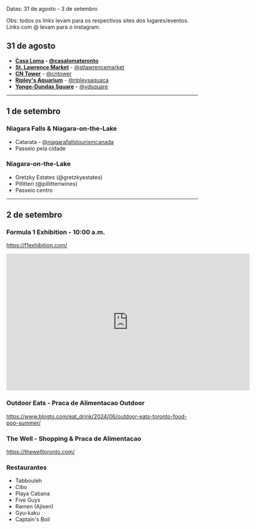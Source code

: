 Datas: 31 de agosto - 3 de setembro

Obs: todos os links levam para os respectivos sites dos lugares/eventos. Links com @ levam para o instagram.
## 31 de agosto

- **[Casa Loma](https://casaloma.ca/) - [@casalomatoronto](https://www.instagram.com/casalomatoronto?utm_source=ig_web_button_share_sheet&igsh=ZDNlZDc0MzIxNw==)**
- **[St. Lawrence Market](https://www.stlawrencemarket.com/)** - [@stlawrencemarket](https://www.instagram.com/stlawrencemarket?utm_source=ig_web_button_share_sheet&igsh=ZDNlZDc0MzIxNw==)
- **[CN Tower](https://www.cntower.ca/)** - [@cntower](https://www.instagram.com/cntower?utm_source=ig_web_button_share_sheet&igsh=ZDNlZDc0MzIxNw==)
- **[Ripley's Aquarium](https://www.ripleys.com/attractions/ripleys-aquarium-of-canada)** - [@ripleysaquaca](https://www.instagram.com/ripleysaquaca?utm_source=ig_web_button_share_sheet&igsh=ZDNlZDc0MzIxNw==)
- **[Yonge-Dundas Square](https://www.ydsquare.ca/)** - [@ydsquare](https://www.instagram.com/ydsquare?utm_source=ig_web_button_share_sheet&igsh=ZDNlZDc0MzIxNw==)
---

## 1 de setembro

### Niagara Falls & Niagara-on-the-Lake
- Catarata - [@niagarafallstourismcanada](https://www.instagram.com/niagarafallstourismcanada?utm_source=ig_web_button_share_sheet&igsh=ZDNlZDc0MzIxNw==)
- Passeio pela cidade
### Niagara-on-the-Lake
- Gretzky Estates (@gretzkyestates)
- Pillitteri (@pillitteriwines)
- Passeio centro
---

## 2 de setembro

### Formula 1 Exhibition - 10:00 a.m.
https://f1exhibition.com/
<iframe width="640" height="360" src="https://www.youtube.com/embed/54kjqkWqpGk" title="The Formula 1 Exhibition Toronto presented by TSN - tickets on sale!" frameborder="0" allow="accelerometer; autoplay; clipboard-write; encrypted-media; gyroscope; picture-in-picture; web-share" referrerpolicy="strict-origin-when-cross-origin" allowfullscreen></iframe>


### Outdoor Eats - Praca de Alimentacao Outdoor
https://www.blogto.com/eat_drink/2024/06/outdoor-eats-toronto-food-pop-summer/

### The Well - Shopping & Praca de Alimentacao
https://thewelltoronto.com/

### Restaurantes 
- Tabbouleh
- Cibo
- Playa Cabana
- Five Guys
- Ramen (Ajisen)
- Gyu-kaku
- Captain's Boil




